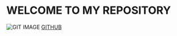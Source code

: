 # WELCOME TO MY REPOSITORY
![GIT IMAGE](https://avatars.githubusercontent.com/u/18133?s=280&v=4)
[GITHUB](https://avatars.githubusercontent.com/u/18133?s=280&v=4)
